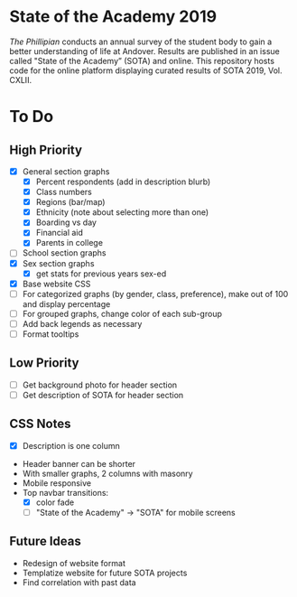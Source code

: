 # State of the Academy 2019

*The Phillipian* conducts an annual survey of the student body to gain a better understanding of life at Andover. Results are published in an issue called "State of the Academy” (SOTA) and online. This repository hosts code for the online platform displaying curated results of SOTA 2019, Vol. CXLII.

# To Do

## High Priority
- [x] General section graphs
  - [x] Percent respondents (add in description blurb)
  - [x] Class numbers
  - [x] Regions (bar/map)
  - [x] Ethnicity (note about selecting more than one)
  - [x] Boarding vs day
  - [x] Financial aid
  - [x] Parents in college
- [ ] School section graphs
- [x] Sex section graphs
  - [x] get stats for previous years sex-ed
- [x] Base website CSS
- [ ] For categorized graphs (by gender, class, preference), make out of 100 and display percentage
- [ ] For grouped graphs, change color of each sub-group
- [ ] Add back legends as necessary
- [ ] Format tooltips

## Low Priority
- [ ] Get background photo for header section
- [ ] Get description of SOTA for header section

## CSS Notes
- [x] Description is one column
- Header banner can be shorter
- With smaller graphs, 2 columns with masonry
- Mobile responsive
- Top navbar transitions: 
  - [x] color fade
  - [ ] "State of the Academy" &rarr; "SOTA" for mobile screens

## Future Ideas
- Redesign of website format
- Templatize website for future SOTA projects
- Find correlation with past data
